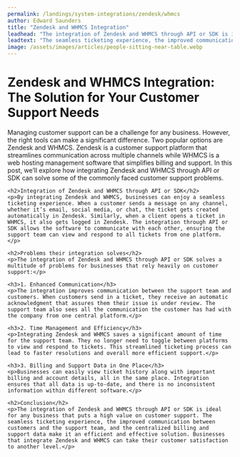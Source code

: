 ```yaml
---
permalink: /landings/system-integrations/zendesk/whmcs
author: Edward Saunders
title: "Zendesk and WHMCS Integration"
leadhead: "The integration of Zendesk and WHMCS through API or SDK is ideal for any business that puts a high value on customer support"
leadtext: "The seamless ticketing experience, the improved communication between customers and the support team, and the centralized billing and support data make it an efficient and effective solution. Businesses that integrate Zendesk and WHMCS can take their customer satisfaction to another level."
image: /assets/images/articles/people-sitting-near-table.webp
---
```

<div class="arttext">	<h1>Zendesk and WHMCS Integration: The Solution for Your Customer Support Needs</h1>
	<p>Managing customer support can be a challenge for any business. However, the right tools can make a significant difference. Two popular options are Zendesk and WHMCS. Zendesk is a customer support platform that streamlines communication across multiple channels while WHMCS is a web hosting management software that simplifies billing and support. In this post, we’ll explore how integrating Zendesk and WHMCS through API or SDK can solve some of the commonly faced customer support problems.</p>

	<h2>Integration of Zendesk and WHMCS through API or SDK</h2>
	<p>By integrating Zendesk and WHMCS, businesses can enjoy a seamless ticketing experience. When a customer sends a message on any channel, whether it’s email, social media, or chat, the ticket gets created automatically in Zendesk. Similarly, when a client opens a ticket in WHMCS, it also gets logged in Zendesk. The integration through API or SDK allows the software to communicate with each other, ensuring the support team can view and respond to all tickets from one platform.</p>

	<h2>Problems their integration solves</h2>
	<p>The integration of Zendesk and WHMCS through API or SDK solves a multitude of problems for businesses that rely heavily on customer support:</p>

	<h3>1. Enhanced Communication</h3>
	<p>The integration improves communication between the support team and customers. When customers send in a ticket, they receive an automatic acknowledgment that assures them their issue is under review. The support team also sees all the communication the customer has had with the company from one central platform.</p>

	<h3>2. Time Management and Efficiency</h3>
	<p>Integrating Zendesk and WHMCS saves a significant amount of time for the support team. They no longer need to toggle between platforms to view and respond to tickets. This streamlined ticketing process can lead to faster resolutions and overall more efficient support.</p>

	<h3>3. Billing and Support Data in One Place</h3>
	<p>Businesses can easily view ticket history along with important billing and account details, all in the same place. Integration ensures that all data is up-to-date, and there is no inconsistent information within different software.</p>

	<h2>Conclusion</h2>
	<p>The integration of Zendesk and WHMCS through API or SDK is ideal for any business that puts a high value on customer support. The seamless ticketing experience, the improved communication between customers and the support team, and the centralized billing and support data make it an efficient and effective solution. Businesses that integrate Zendesk and WHMCS can take their customer satisfaction to another level.</p>
</div>